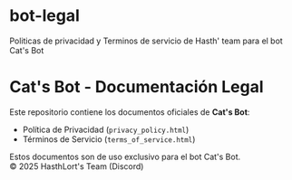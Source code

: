 # bot-legal
Politicas de privacidad y Terminos de servicio de Hasth' team para el bot Cat's Bot


# Cat's Bot - Documentación Legal

Este repositorio contiene los documentos oficiales de **Cat's Bot**:

- Política de Privacidad (`privacy_policy.html`)
- Términos de Servicio (`terms_of_service.html`)

Estos documentos son de uso exclusivo para el bot Cat's Bot.  
© 2025 HasthLort's Team (Discord)
